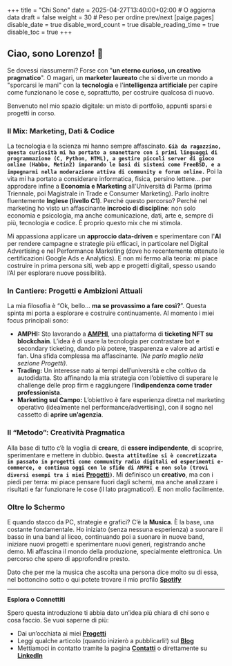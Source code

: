 +++
title = "Chi Sono"
date = 2025-04-27T13:40:00+02:00 # O aggiorna data
draft = false
weight = 30 # Peso per ordine prev/next
[paige.pages]
  disable_date = true
  disable_word_count = true
  disable_reading_time = true
  disable_toc = true
+++

## Ciao, sono Lorenzo! 👋

Se dovessi riassumermi? Forse con "**un eterno curioso, un creativo pragmatico**". O magari, un **marketer laureato** che si diverte un mondo a "sporcarsi le mani" con la **tecnologia** e l'**intelligenza artificiale** per capire come funzionano le cose e, soprattutto, per costruire qualcosa di nuovo.

Benvenuto nel mio spazio digitale: un misto di portfolio, appunti sparsi e progetti in corso.

### Il Mix: Marketing, Dati & Codice

La tecnologia e la scienza mi hanno sempre affascinato. **`Già da ragazzino, questa curiosità mi ha portato a smanettare con i primi linguaggi di programmazione (C, Python, HTML), a gestire piccoli server di gioco online (Habbo, Metin2) imparando le basi di sistemi come FreeBSD, e a impegnarmi nella moderazione attiva di community e forum online.`** Poi la vita mi ha portato a considerare informatica, fisica, persino lettere… per approdare infine a **Economia e Marketing** all'Università di Parma (prima Triennale, poi Magistrale in Trade e Consumer Marketing). Parlo inoltre fluentemente **Inglese (livello C1)**. Perché questo percorso? Perché nel marketing ho visto un affascinante **incrocio di discipline**: non solo economia e psicologia, ma anche comunicazione, dati, arte e, sempre di più, tecnologia e codice. È proprio questo mix che mi stimola.

Mi appassiona applicare un **approccio data-driven** e sperimentare con l'**AI** per rendere campagne e strategie più efficaci, in particolare nel Digital Advertising e nel Performance Marketing (dove ho recentemente ottenuto le certificazioni Google Ads e Analytics). E non mi fermo alla teoria: mi piace costruire in prima persona siti, web app e progetti digitali, spesso usando l’AI per esplorare nuove possibilità.

### In Cantiere: Progetti e Ambizioni Attuali

La mia filosofia è “Ok, bello… **ma se provassimo a fare così?**”. Questa spinta mi porta a esplorare e costruire continuamente. Al momento i miei focus principali sono:

* **AMPHI:** Sto lavorando a [**AMPHI**](/progetti/amphi/), una piattaforma di **ticketing NFT su blockchain**. L’idea è di usare la tecnologia per contrastare bot e secondary ticketing, dando più potere, trasparenza e valore ad artisti e fan. Una sfida complessa ma affascinante. *(Ne parlo meglio nella sezione Progetti)*.
* **Trading:** Un interesse nato ai tempi dell’università e che coltivo da autodidatta. Sto affinando la mia strategia con l’obiettivo di superare le challenge delle prop firm e raggiungere l’**indipendenza come trader professionista**.
* **Marketing sul Campo:** L’obiettivo è fare esperienza diretta nel marketing operativo (idealmente nel performance/advertising), con il sogno nel cassetto di **aprire un’agenzia**.

### Il “Metodo”: Creatività Pragmatica

Alla base di tutto c’è la voglia di **creare**, di **essere indipendente**, di scoprire, sperimentare e mettere in dubbio. **`Questa attitudine si è concretizzata in passato in progetti come community radio digitali ed esperimenti e-commerce, e continua oggi con le sfide di AMPHI e non solo (trovi diversi esempi tra i miei`** [**Progetti**](/progetti/)**`)`**. Mi definisco un **creativo**, ma con i piedi per terra: mi piace pensare fuori dagli schemi, ma anche analizzare i risultati e far funzionare le cose (il lato pragmatico!). E non mollo facilmente.

### Oltre lo Schermo

E quando stacco da PC, strategie e grafici? C’è la **Musica**. È la base, una costante fondamentale. Ho iniziato (senza nessuna esperienza) a suonare il basso in una band al liceo, continuando poi a suonare in nuove band, iniziare nuovi progetti e sperimentare nuovi generi, registrando anche demo. Mi affascina il mondo della produzione, specialmente elettronica. Un percorso che spero di approfondire presto. 

Dato che per me la musica che ascolta una persona dice molto su di essa, nel bottoncino sotto o qui potete trovare il mio profilo [**Spotify**](https://open.spotify.com/user/8231spvupmlhz640983icnslg)

---

**Esplora o Connettiti**

Spero questa introduzione ti abbia dato un’idea più chiara di chi sono e cosa faccio. Se vuoi saperne di più:

* Dai un’occhiata ai miei [**Progetti**](/progetti/)
* Leggi qualche articolo (quando inizierò a pubblicarli!) sul [**Blog**](/blog/)
* Mettiamoci in contatto tramite la pagina [**Contatti**](/contatti/) o direttamente su [**LinkedIn**](https://www.linkedin.com/in/lorenzo-caputo1202/)
